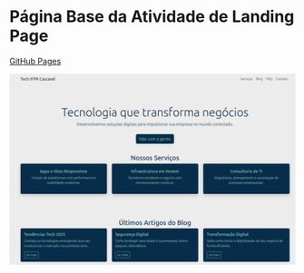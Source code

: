 # Página Base da Atividade de Landing Page

[GitHub Pages](https://mariimilani.github.io/Trabalho_WebI_LandingPage/)

![Layout](./Images/Layout.png)